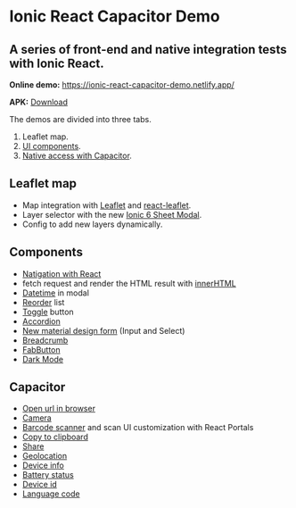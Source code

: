 # Ionic React Capacitor Demo
## A series of front-end and native integration tests with Ionic React.

**Online demo:** https://ionic-react-capacitor-demo.netlify.app/

**APK:** [Download](https://github.com/codesyntax/ionic-react-capacitor-demo/releases/download/2.0/ionic-react-capacitor-demo.apk)


The demos are divided into three tabs.
1. Leaflet map.
2. [UI components](https://ionicframework.com/docs/components).
3. [Native access with Capacitor](https://capacitorjs.com/).

## Leaflet map
* Map integration with [Leaflet](https://leafletjs.com/) and [react-leaflet](https://react-leaflet.js.org/).
* Layer selector with the new [Ionic 6 Sheet Modal](https://ionicframework.com/docs/api/modal#sheet-modal).
* Config to add new layers dynamically.



## Components
* [Natigation with React](https://ionicframework.com/docs/react/navigation)
* fetch request and render the HTML result with [innerHTML](https://reactjs.org/ocs/dom-elements.html#dangerouslysetinnerhtml)
* [Datetime](https://ionicframework.com/docs/api/datetime) in modal
* [Reorder](https://ionicframework.com/docs/api/reorder) list
* [Toggle](https://ionicframework.com/docs/api/toggle) button
* [Accordion](https://ionicframework.com/docs/api/accordion)
* [New material design form](https://ionicframework.com/docs/api/item#fill) (Input and Select)
* [Breadcrumb](https://ionicframework.com/docs/api/breadcrumb)
* [FabButton](https://ionicframework.com/docs/api/fab)
* [Dark Mode](https://ionicframework.com/docs/theming/dark-mode)


## Capacitor
* [Open url in browser](https://capacitorjs.com/docs/apis/browser)
* [Camera](https://capacitorjs.com/docs/apis/camera)
* [Barcode scanner](https://github.com/capacitor-community/barcode-scanner) and scan UI customization with React Portals
* [Copy to clipboard](https://capacitorjs.com/docs/apis/clipboard)
* [Share](https://capacitorjs.com/docs/apis/share)
* [Geolocation](https://capacitorjs.com/docs/apis/geolocation)
* [Device info](https://capacitorjs.com/docs/apis/device)
* [Battery status](https://capacitorjs.com/docs/apis/device#api)
* [Device id](https://capacitorjs.com/docs/apis/device#api)
* [Language code](https://capacitorjs.com/docs/apis/device#api)

